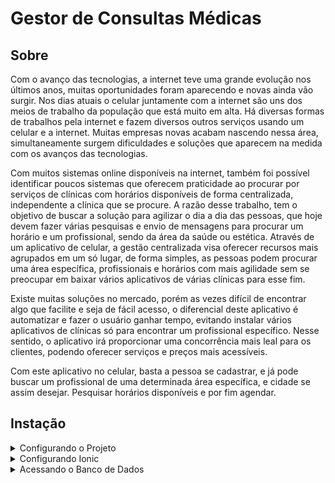 # Gestor de Consultas Médicas

## Sobre

Com o avanço das tecnologias, a internet teve uma grande evolução nos últimos anos, muitas oportunidades foram aparecendo e novas ainda vão surgir. Nos dias atuais o celular juntamente com a internet são uns dos meios de trabalho da população que está muito em alta. Há diversas formas de trabalhos pela internet e fazem diversos outros serviços usando um celular e a internet. Muitas empresas novas acabam nascendo nessa área, simultaneamente surgem dificuldades e soluções que aparecem na medida com os avanços das tecnologias.  

Com muitos sistemas online disponíveis na internet, também foi possível identificar poucos sistemas que oferecem praticidade ao procurar por serviços de clínicas com horários disponíveis de forma centralizada, independente a clínica que se procure. A razão desse trabalho, tem o objetivo de buscar a solução para agilizar o dia a dia das pessoas, que hoje devem fazer várias pesquisas e envio de mensagens para procurar um horário e um profissional, sendo da área da saúde ou estética. Através de um aplicativo de celular, a gestão centralizada visa oferecer recursos mais agrupados em um só lugar, de forma simples, as pessoas podem procurar uma área específica, profissionais e horários com mais agilidade sem se preocupar em baixar vários aplicativos de várias clínicas para esse fim.  

Existe muitas soluções no mercado, porém as vezes difícil de encontrar algo que facilite e seja de fácil acesso, o diferencial deste aplicativo é automatizar e fazer o usuário ganhar tempo, evitando instalar vários aplicativos de clínicas só para encontrar um profissional específico. Nesse sentido, o aplicativo irá proporcionar uma concorrência mais leal para os clientes, podendo oferecer serviços e preços mais acessíveis. 

Com este aplicativo no celular, basta a pessoa se cadastrar, e já pode buscar um profissional de uma determinada área específica, e cidade se assim desejar. Pesquisar horários disponíveis e por fim agendar. 

## Instação
<details>
<summary>Configurando o Projeto</summary>

Para facilitar a instalação do projeto, toda a estrutura construído em docker, trouxe uma flexibilidade ao gerenciar os micro serviços.

O projeto foi destinado para ambientes Linux, pois com o grande crescimento do S.O, é muito fácil trabalhar com projetos principalmente usando o docker.

### Passo 1 

    Com o docker e docker-compose instalado em seu computador, basta seguir as seguintes instruções:

```
docker-compose up -d --build 
```

    Após subir todo o ambiente, execute esse shell script no linux:

```bash
./Setup
```
</details>
<details>
<summary>Configurando Ionic</summary>

    Dependências: node-v16, ionic 5.16, Android Sdk, Gradle 6.5, Imagem do Android Sdk 33.0.3.

    Para a instalação do aplicativo, deixe habilitado o modo desenvolvedor no Android, depuração USB, instalaçaõ de softwares de terceiros.

    Acesse a pasta 'mobile' e dentro dela execute os seguintes comandos:

    *Obs: Deixe seu celular conectado no usb do computador, algumas versões do Android ao executar os comandos abaixo, irá solicitar permissão para instalar aplicativos.

``` 
npm install

ionic cordova run android
```
</details>
<details>
<summary>Acessando o Banco de Dados</summary>
## Banco de dados Postgres

Foi adicionado no docker o software pgadmin4 para você ter acesso ao banco de dados do Postgres através do navegador pela url http://localhost:5050.

Usuário: jonathan.estefani@gmail.com
Senha: admin

</details>